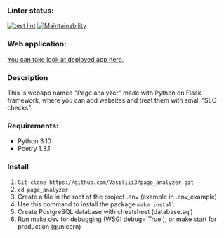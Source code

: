### Linter status:
[![test lint](https://github.com/Vasiliii3/python-project-83/actions/workflows/lint.yml/badge.svg)](https://github.com/Vasiliii3/python-project-83/actions/workflows/lint.yml)
[![Maintainability](https://api.codeclimate.com/v1/badges/f583e6340e9ed5471984/maintainability)](https://codeclimate.com/github/Vasiliii3/python-project-83/maintainability)

### Web application:

[You can take look at deployed app here.](https://python-project-83-pageanalyzer.up.railway.app/)

### Description

This is webapp named "Page analyzer" made with Python on Flask framework,
where you can add websites and treat them with small "SEO checks".

### Requirements:

* Python 3.10
* Poetry 1.3.1

### Install
1. `Git clone https://github.com/Vasiliii3/page_analyzer.git`
2. `cd page_analyzer`
3. Сreate a file in the root of the project .env (example in .env_example)
4. Use this command to install the package `make install`
5. Create PostgreSQL database with cheatsheet (database.sql)
6. Run make dev for debugging (WSGI debug='True'), or make start for production (gunicorn)
